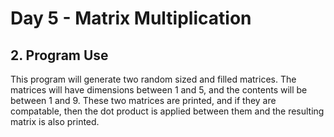 # Day 5 - Matrix Multiplication

## 2. Program Use
This program will generate two random sized and filled matrices.
The matrices will have dimensions between 1 and 5, and the contents will be between 1 and 9.
These two matrices are printed, and if they are compatable, then the dot product is applied between them and the resulting matrix is also printed.